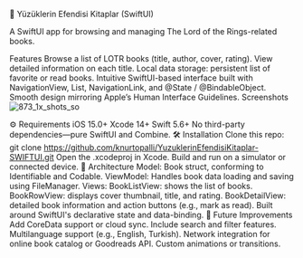 📘 Yüzüklerin Efendisi Kitaplar (SwiftUI)

A SwiftUI app for browsing and managing The Lord of the Rings-related books.

Features
Browse a list of LOTR books (title, author, cover, rating).
View detailed information on each title.
Local data storage: persistent list of favorite or read books.
Intuitive SwiftUI-based interface built with NavigationView, List, NavigationLink, and @State / @BindableObject.
Smooth design mirroring Apple’s Human Interface Guidelines.
Screenshots
![873_1x_shots_so](https://github.com/user-attachments/assets/0a4265b3-b468-4dd0-95c2-1647ddd8a55d)


⚙️ Requirements
iOS 15.0+
Xcode 14+
Swift 5.6+
No third-party dependencies—pure SwiftUI and Combine.
🛠️ Installation
Clone this repo:
git clone https://github.com/knurtopalli/YuzuklerinEfendisiKitaplar-SWIFTUI.git
Open the .xcodeproj in Xcode.
Build and run on a simulator or connected device.
🧩 Architecture
Model: Book struct, conforming to Identifiable and Codable.
ViewModel: Handles book data loading and saving using FileManager.
Views:
BookListView: shows the list of books.
BookRowView: displays cover thumbnail, title, and rating.
BookDetailView: detailed book information and action buttons (e.g., mark as read).
Built around SwiftUI's declarative state and data-binding.
🌟 Future Improvements
Add CoreData support or cloud sync.
Include search and filter features.
Multilanguage support (e.g., English, Turkish).
Network integration for online book catalog or Goodreads API.
Custom animations or transitions.
